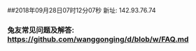 ##2018年09月28日07时12分07秒 新址: 142.93.76.74
### 兔友常见问题及解答: https://github.com/wanggonging/d/blob/w/FAQ.md
